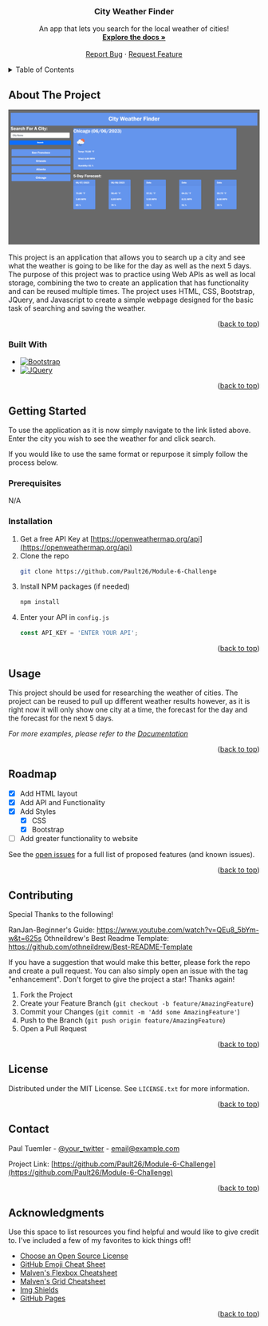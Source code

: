 <a name="readme-top"></a>

<br />

  <h3 align="center">City Weather Finder</h3>

  <p align="center">
    An app that lets you search for the local weather of cities!
    <br />
    <a href="https://github.com/Pault26/Module-6-Challenge"><strong>Explore the docs »</strong></a>
    <br />
    <br />
    <a href="https://github.com/Pault26/Module-6-Challenge/issues">Report Bug</a>
    ·
    <a href="https://github.com/Pault26/Module-6-Challenge/issues">Request Feature</a>
  </p>
</div>



<!-- TABLE OF CONTENTS -->
<details>
  <summary>Table of Contents</summary>
  <ol>
    <li>
      <a href="#about-the-project">About The Project</a>
      <ul>
        <li><a href="#built-with">Built With</a></li>
      </ul>
    </li>
    <li>
      <a href="#getting-started">Getting Started</a>
      <ul>
        <li><a href="#prerequisites">Prerequisites</a></li>
        <li><a href="#installation">Installation</a></li>
      </ul>
    </li>
    <li><a href="#usage">Usage</a></li>
    <li><a href="#roadmap">Roadmap</a></li>
    <li><a href="#contributing">Contributing</a></li>
    <li><a href="#license">License</a></li>
    <li><a href="#contact">Contact</a></li>
    <li><a href="#acknowledgments">Acknowledgments</a></li>
  </ol>
</details>



<!-- ABOUT THE PROJECT -->
## About The Project

[![Product Name Screen Shot][product-screenshot]](https://example.com)

This project is an application that allows you to search up a city and see what the weather is going to be like for the day as well as the next 5 days. The purpose of this project was to practice using Web APIs as well as local storage, combining the two to create an application that has functionality and can be reused multiple times. The project uses HTML, CSS, Bootstrap, JQuery, and Javascript to create a simple webpage designed for the basic task of searching and saving the weather.

<p align="right">(<a href="#readme-top">back to top</a>)</p>



### Built With

* [![Bootstrap][Bootstrap.com]][Bootstrap-url]
* [![JQuery][JQuery.com]][JQuery-url]

<p align="right">(<a href="#readme-top">back to top</a>)</p>



<!-- GETTING STARTED -->
## Getting Started

To use the application as it is now simply navigate to the link listed above. Enter the city you wish to see the weather for and click search.

If you would like to use the same format or repurpose it simply follow the process below.

### Prerequisites

N/A

### Installation

1. Get a free API Key at [https://openweathermap.org/api](https://openweathermap.org/api)
2. Clone the repo
   ```sh
   git clone https://github.com/Pault26/Module-6-Challenge
   ```
3. Install NPM packages (if needed)
   ```sh
   npm install
   ```
4. Enter your API in `config.js`
   ```js
   const API_KEY = 'ENTER YOUR API';
   ```

<p align="right">(<a href="#readme-top">back to top</a>)</p>



<!-- USAGE EXAMPLES -->
## Usage

This project should be used for researching the weather of cities. The project can be reused to pull up different weather results however, as it is right now it will only show one city at a time, the forecast for the day and the forecast for the next 5 days.

_For more examples, please refer to the [Documentation](https://github.com/Pault26/Module-6-Challenge)_

<p align="right">(<a href="#readme-top">back to top</a>)</p>



<!-- ROADMAP -->
## Roadmap

- [x] Add HTML layout
- [x] Add API and Functionality
- [X] Add Styles
    - [X] CSS
    - [X] Bootstrap
- [ ] Add greater functionality to website

See the [open issues](https://github.com/Pault26/Module-6-Challenge/issues) for a full list of proposed features (and known issues).

<p align="right">(<a href="#readme-top">back to top</a>)</p>



<!-- CONTRIBUTING -->
## Contributing

Special Thanks to the following!

RanJan-Beginner's Guide: https://www.youtube.com/watch?v=QEu8_5bYm-w&t=625s
Othneildrew's Best Readme Template: https://github.com/othneildrew/Best-README-Template

If you have a suggestion that would make this better, please fork the repo and create a pull request. You can also simply open an issue with the tag "enhancement".
Don't forget to give the project a star! Thanks again!

1. Fork the Project
2. Create your Feature Branch (`git checkout -b feature/AmazingFeature`)
3. Commit your Changes (`git commit -m 'Add some AmazingFeature'`)
4. Push to the Branch (`git push origin feature/AmazingFeature`)
5. Open a Pull Request

<p align="right">(<a href="#readme-top">back to top</a>)</p>



<!-- LICENSE -->
## License

Distributed under the MIT License. See `LICENSE.txt` for more information.

<p align="right">(<a href="#readme-top">back to top</a>)</p>



<!-- CONTACT -->
## Contact

Paul Tuemler - [@your_twitter](https://twitter.com/your_username) - email@example.com

Project Link: [https://github.com/Pault26/Module-6-Challenge](https://github.com/Pault26/Module-6-Challenge)

<p align="right">(<a href="#readme-top">back to top</a>)</p>



<!-- ACKNOWLEDGMENTS -->
## Acknowledgments

Use this space to list resources you find helpful and would like to give credit to. I've included a few of my favorites to kick things off!

* [Choose an Open Source License](https://choosealicense.com)
* [GitHub Emoji Cheat Sheet](https://www.webpagefx.com/tools/emoji-cheat-sheet)
* [Malven's Flexbox Cheatsheet](https://flexbox.malven.co/)
* [Malven's Grid Cheatsheet](https://grid.malven.co/)
* [Img Shields](https://shields.io)
* [GitHub Pages](https://pages.github.com)


<p align="right">(<a href="#readme-top">back to top</a>)</p>



<!-- MARKDOWN LINKS & IMAGES -->
<!-- https://www.markdownguide.org/basic-syntax/#reference-style-links -->
[product-screenshot]: Develop\Assets\Images\ProjectfinalScreenshot.png
[Bootstrap.com]: https://img.shields.io/badge/Bootstrap-563D7C?style=for-the-badge&logo=bootstrap&logoColor=white
[Bootstrap-url]: https://getbootstrap.com
[JQuery.com]: https://img.shields.io/badge/jQuery-0769AD?style=for-the-badge&logo=jquery&logoColor=white
[JQuery-url]: https://jquery.com 
